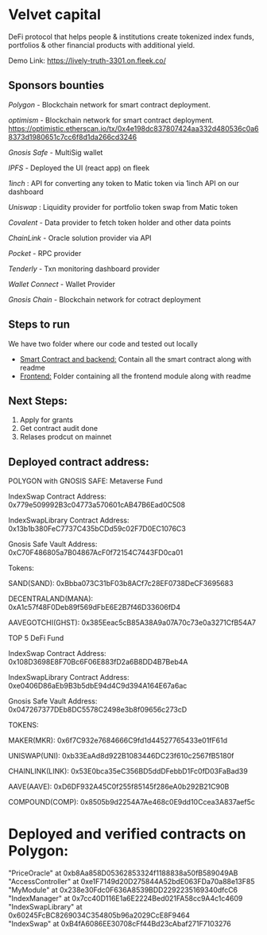 # Velvet capital

DeFi protocol that helps people & institutions create tokenized index funds, portfolios & other financial products with additional yield.

Demo Link: https://lively-truth-3301.on.fleek.co/

## Sponsors bounties

_Polygon_ - Blockchain network for smart contract deployment.

_optimism_ - Blockchain network for smart contract deployment. https://optimistic.etherscan.io/tx/0x4e198dc837807424aa332d480536c0a68373d1980651c7cc6f8d1da266cd3246

_Gnosis Safe_ - MultiSig wallet

_IPFS_ - Deployed the UI (react app) on fleek

_1inch_ : API for converting any token to Matic token via 1inch API on our dashboard

_Uniswap_ : Liquidity provider for portfolio token swap from Matic token

_Covalent_ - Data provider to fetch token holder and other data points

_ChainLink_ - Oracle solution provider via API

_Pocket_ - RPC provider

_Tenderly_ - Txn monitoring dashboard provider

_Wallet Connect_ - Wallet Provider

_Gnosis Chain_ - Blockchain network for cotract deployment

## Steps to run

We have two folder where our code and tested out locally

-   [Smart Contract and backend:](https://github.com/Velvet-Capital/Eth-NYC-hack/tree/main/Smart%20Contract%20and%20Backend/contracts) Contain all the smart contract along with readme
-   [Frontend:]() Folder containing all the frontend module along with readme

## Next Steps:

1. Apply for grants
2. Get contract audit done
3. Relases prodcut on mainnet

## Deployed contract address:

POLYGON with GNOSIS SAFE:
Metaverse Fund

IndexSwap Contract Address: 0x779e509992B3c04773a570601cAB47B6Ead0C508

IndexSwapLibrary Contract Address: 0x13b1b380FeC7737C435bCDd59c02F7D0EC1076C3

Gnosis Safe Vault Address: 0xC70F486805a7B04867AcF0f72154C7443FD0ca01

Tokens:

SAND(SAND): 0xBbba073C31bF03b8ACf7c28EF0738DeCF3695683

DECENTRALAND(MANA): 0xA1c57f48F0Deb89f569dFbE6E2B7f46D33606fD4

AAVEGOTCHI(GHST): 0x385Eeac5cB85A38A9a07A70c73e0a3271CfB54A7

TOP 5 DeFi Fund

IndexSwap Contract Address: 0x108D3698E8F70Bc6F06E883fD2a6B8DD4B7Beb4A

IndexSwapLibrary Contract Address: 0xe0406D86aEb9B3b5dbE94d4C9d394A164E67a6ac

Gnosis Safe Vault Address: 0x047267377DEb8DC5578C2498e3b8f09656c273cD

TOKENS:

MAKER(MKR): 0x6f7C932e7684666C9fd1d44527765433e01fF61d

UNISWAP(UNI): 0xb33EaAd8d922B1083446DC23f610c2567fB5180f

CHAINLINK(LINK): 0x53E0bca35eC356BD5ddDFebbD1Fc0fD03FaBad39

AAVE(AAVE): 0xD6DF932A45C0f255f85145f286eA0b292B21C90B

COMPOUND(COMP): 0x8505b9d2254A7Ae468c0E9dd10Ccea3A837aef5c

# Deployed and verified contracts on Polygon:

"PriceOracle" at 0xb8Aa858D05362853324f1188838a50fB589049AB <br>
"AccessController" at 0xe1F7149d20D275844A52bdE063FDa70a88e13F85 <br>
"MyModule" at 0x238e30Fdc0F636A8539BDD2292235169340dfcC6 <br>
"IndexManager" at 0x7cc40D116E1a6E2224Bed021FA58cc9A4c1c4609 <br>
"IndexSwapLibrary" at 0x60245FcBC8269034C354805b96a2029CcE8F9464 <br>
"IndexSwap" at 0xB4fA6086EE30708cFf44Bd23cAbaf271F7103276 <br>
